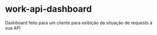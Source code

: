 # work-api-dashboard
Dashboard feito para um cliente para exibição da situação de requests à sua API

